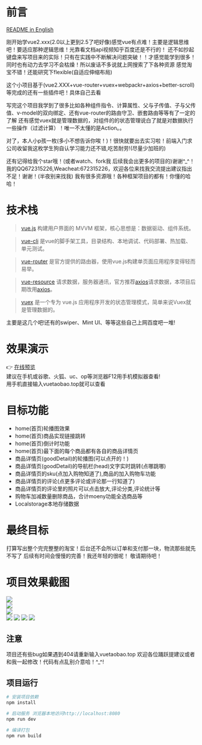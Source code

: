 # 前言

[README in English](https://github.com/junephone/vue-taobao/blob/master/README-en.md)

刚开始学vue2.xxx(2.0以上更到2.5了吧好像)感觉vue有点难！主要是逻辑思维吧！要适应那种逻辑思维！光靠看文档api视频知乎百度还是不行的！
还不如抄起键盘来写项目来的实际！只有在实践中不断解决问题突破！！才感觉能学到很多！同时也有动力去学习不会枯燥！所以废话不多说就上网搜索了下各种资源
感觉淘宝不错！还能研究下flexible(自适应伸缩布局)

这个小项目基于(vue2.XXX+vue-router+vuex+webpackr+axios+better-scroll)等完成的还有一些插件吧！具体自己去看

写完这个项目我学到了很多比如各种组件指令、计算属性、父与子传值、子与父传值、v-model的双向绑定、还有vue-router的路由守卫、嵌套路由等等有了一定的了解
还有感觉vuex就是管理数据的，对组件的的状态管理说白了就是对数据执行一些操作（过滤计算）！唯一不太懂的是Action。。

对了，本人小p孩一枚(多小不想告诉你唉！)！很快就要出去实习啦！前端入门求公司收留我这枚学生狗自认学习能力还不错,吃苦耐劳!(尽量少加班的)

还有记得给我个star哦！(或者watch、fork我 后续我会出更多的项目的)谢谢^_^！
我的QQ672315226,Weacheat:672315226，欢迎各位来找我交流提出建议指出不足！谢谢！(半夜别来找我)
我有很多资源哦！各种框架项目的都有！你懂的哈哈！



# 技术栈
> [vue.js](https://cn.vuejs.org/) 构建用户界面的 MVVM 框架，核心思想是：数据驱动、组件系统。

> [vue-cli](https://www.npmjs.com/package/vue-cli) 是vue的脚手架工具，目录结构、本地调试、代码部署、热加载、单元测试。

> [vue-router](https://router.vuejs.org/zh-cn/) 是官方提供的路由器，使用vue.js构建单页面应用程序变得轻而易举。

> [vue-resource](https://www.npmjs.com/package/vue-resource) 请求数据，服务器通讯，官方推荐[axios](https://www.npmjs.com/package/axios)请求数据，本项目后期改用[axios](https://www.npmjs.com/package/axios)。

> [vuex](https://vuex.vuejs.org/zh-cn/) 是一个专为 vue.js 应用程序开发的状态管理模式，简单来说Vuex就是管理数据的。

主要是这几个吧!还有的swiper、Mint UI、等等这些自己上网百度吧一堆!




# 效果演示
:point_right: [在线预览](http://vuetaobao.top "在线预览")<br>
建议在手机或谷歌、火狐、uc、op等浏览器F12用手机模拟器查看!<br>
用手机直接输入vuetaobao.top就可以查看<br>


# 目标功能
* home(首页)轮播图效果
* home(首页)商品实现链接跳转
* home(首页)倒计时功能
* home(首页)最下面的每个商品都有各自的商品详情页
* 商品详情页(goodDetail)的轮播图(可以点开的！)
* 商品详情页(goodDetail)的导航栏(head)文字实时跳转(点哪跳哪)
* 商品详情页的sku(点加入购物知道了),商品的加入购物车功能
* 商品详情页的评论(点更多评论或评论那一行知道了)
* 商品详情页的评论里的照片可以点击放大,评论分类,评论统计等
* 购物车加减数量删除商品，合计moeny功能全选商品等
* Localstorage本地存储数据


# 最终目标

打算写出整个完完整整的淘宝！后台还不会所以订单和支付那一块，物流那些就先不写了
后续有时间会慢慢的完善！我还年轻的很呢！ 敬请期待吧！



# 项目效果截图
![](https://github.com/junephone/vue-taobao/blob/master/src/assets/zs/good1.gif)<br>
![](https://github.com/junephone/vue-taobao/blob/master/src/assets/zs/good2.gif)<br>
![](https://github.com/junephone/vue-taobao/blob/master/src/assets/zs/good3.gif)<br>
![](https://github.com/junephone/vue-taobao/blob/master/src/assets/zs/home.jpg)
![](https://github.com/junephone/vue-taobao/blob/master/src/assets/zs/express.png)
![](https://github.com/junephone/vue-taobao/blob/master/src/assets/zs/shopcart.png)
![](https://github.com/junephone/vue-taobao/blob/master/src/assets/zs/mytaobao.png)


## 注意
项目还有些bug如果遇到404请重新输入vuetaobao.top
欢迎各位踊跃提建议或者和我一起修改！代码有点乱别介意哈！^_^!



## 项目运行

``` bash
# 安装项目依赖
npm install

# 启动服务 浏览器本地访问http://localhost:8080
npm run dev

# 编译打包
npm run build






